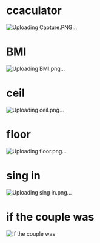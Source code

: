 # ccaculator
![Uploading Capture.PNG…]()
# BMI
![Uploading BMI.png…]()
# ceil
![Uploading ceil.png…]()
# floor
![Uploading floor.png…]()
# sing in
![Uploading sing in.png…]()
# if the couple was
![if the couple was](https://github.com/AliarshiaAbdolahi/python-class/assets/137824806/f309d050-cce9-4d56-8419-92570f280c64)


